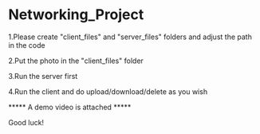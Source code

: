 # Networking_Project

1.Please create "client_files" and "server_files" folders and adjust the path in the code

2.Put the photo in the "client_files" folder

3.Run the server first

4.Run the client and do upload/download/delete as you wish

***** A demo video is attached *****

Good luck!
